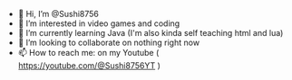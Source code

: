 - 👋 Hi, I’m @Sushi8756
- 👀 I’m interested in video games and coding
- 🌱 I’m currently learning Java (I'm also kinda self teaching html and lua)
- 💞️ I’m looking to collaborate on nothing right now
- 📫 How to reach me: on my Youtube ( https://youtube.com/@Sushi8756YT )

<!---
Sushi8756/Sushi8756 is a ✨ special ✨ repository because its `README.md` (this file) appears on your GitHub profile.
You can click the Preview link to take a look at your changes.
--->
